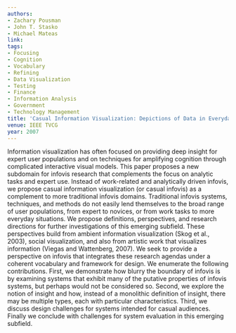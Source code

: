 ```yaml
---
authors:
- Zachary Pousman
- John T. Stasko
- Michael Mateas
link:
tags:
- Focusing
- Cognition
- Vocabulary
- Refining
- Data Visualization
- Testing
- Finance
- Information Analysis
- Government
- Technology Management
title: 'Casual Information Visualization: Depictions of Data in Everyday Life.'
venue: IEEE TVCG
year: 2007
---
```

Information visualization has often focused on providing deep insight for expert user populations and on techniques for amplifying cognition through complicated interactive visual models. This paper proposes a new subdomain for infovis research that complements the focus on analytic tasks and expert use. Instead of work-related and analytically driven infovis, we propose casual information visualization (or casual infovis) as a complement to more traditional infovis domains. Traditional infovis systems, techniques, and methods do not easily lend themselves to the broad range of user populations, from expert to novices, or from work tasks to more everyday situations. We propose definitions, perspectives, and research directions for further investigations of this emerging subfield. These perspectives build from ambient information visualization (Skog et al., 2003), social visualization, and also from artistic work that visualizes information (Viegas and Wattenberg, 2007). We seek to provide a perspective on infovis that integrates these research agendas under a coherent vocabulary and framework for design. We enumerate the following contributions. First, we demonstrate how blurry the boundary of infovis is by examining systems that exhibit many of the putative properties of infovis systems, but perhaps would not be considered so. Second, we explore the notion of insight and how, instead of a monolithic definition of insight, there may be multiple types, each with particular characteristics. Third, we discuss design challenges for systems intended for casual audiences. Finally we conclude with challenges for system evaluation in this emerging subfield.